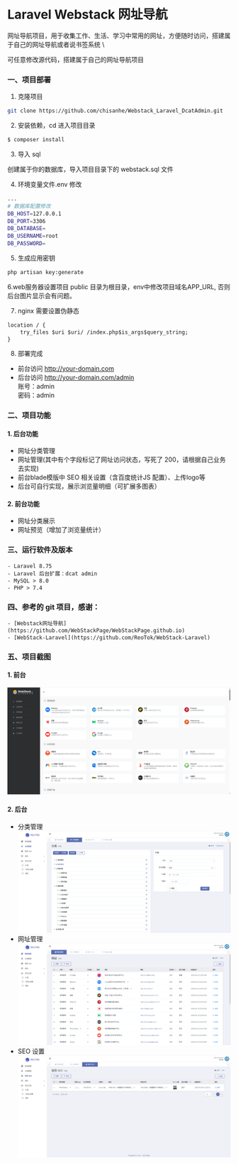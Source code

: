 # Laravel Webstack 网址导航 
 网址导航项目，用于收集工作、生活、学习中常用的网址，方便随时访问，搭建属于自己的网址导航或者说书签系统 \

 可任意修改源代码，搭建属于自己的网址导航项目

### 一、项目部署
1. 克隆项目
```bash
git clone https://github.com/chisanhe/Webstack_Laravel_DcatAdmin.git
```
2. 安装依赖，cd 进入项目目录
```bash
$ composer install
```
3. 导入 sql

创建属于你的数据库，导入项目目录下的 webstack.sql 文件

4. 环境变量文件.env 修改
```bash
...
# 数据库配置修改
DB_HOST=127.0.0.1
DB_PORT=3306
DB_DATABASE=
DB_USERNAME=root
DB_PASSWORD=
```
5. 生成应用密钥
```bash
php artisan key:generate
```
6.web服务器设置项目 public 目录为根目录，env中修改项目域名APP_URL, 否则后台图片显示会有问题。

7. nginx 需要设置伪静态
```nginx
location / { 
    try_files $uri $uri/ /index.php$is_args$query_string; 
}
```
8. 部署完成
- 前台访问 http://your-domain.com
- 后台访问 http://your-domain.com/admin \
账号：admin \
密码：admin

### 二、项目功能
#### 1. 后台功能
- 网址分类管理
- 网址管理(其中有个字段标记了网址访问状态，写死了 200，请根据自己业务去实现)
- 前台blade模版中 SEO 相关设置（含百度统计JS 配置）、上传logo等
- 后台可自行实现，展示浏览量明细（可扩展多图表）

#### 2. 前台功能
- 网址分类展示
- 网址预览（增加了浏览量统计）

### 三、运行软件及版本
    - Laravel 8.75
    - Laravel 后台扩展：dcat admin
    - MySQL > 8.0
    - PHP > 7.4
  
### 四、参考的 git 项目，感谢：
    - [Webstack网址导航](https://github.com/WebStackPage/WebStackPage.github.io)
    - [WebStack-Laravel](https://github.com/ReoTok/WebStack-Laravel)

### 五、项目截图
#### 1. 前台
![img.png](/public/assets/img/readme/img.png)

#### 2. 后台
- 分类管理
![img.png](/public/assets/img/readme/img1.png)
- 网址管理
  ![img.png](/public/assets/img/readme/img2.png)
- SEO 设置
  ![img.png](/public/assets/img/readme/img3.png)
